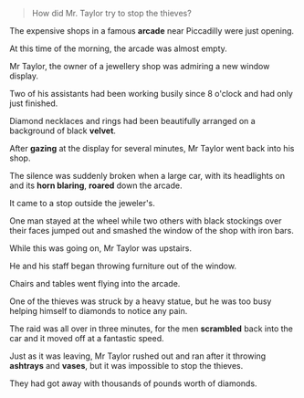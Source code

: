 > How did Mr. Taylor try to stop the thieves?



The expensive shops in a famous **arcade** near Piccadilly were just opening. 

At this time of the morning, the arcade was almost empty. 

Mr Taylor, the owner of a jewellery shop was admiring a new window display. 

Two of his assistants had been working busily since 8 o'clock and had only just finished. 

Diamond necklaces and rings had been beautifully arranged on a background of black **velvet**. 

After **gazing** at the display for several minutes, Mr Taylor went back into his shop. 



The silence was suddenly broken when a large car, with its headlights on and its **horn blaring**, **roared** down the arcade. 

It came to a stop outside the jeweler's. 

One man stayed at the wheel while two others with black stockings over their faces jumped out and smashed the window of the shop with iron bars. 

While this was going on, Mr Taylor was upstairs.

He and his staff began throwing furniture out of the window. 

Chairs and tables went flying into the arcade. 

One of the thieves was struck by a heavy statue, but he was too busy helping himself to diamonds to notice any pain. 

The raid was all over in three minutes, for the men **scrambled** back into the car and it moved off at a fantastic speed. 

Just as it was leaving, Mr Taylor rushed out and ran after it throwing **ashtrays** and **vases**, but it was impossible to stop the thieves. 

They had got away with thousands of pounds worth of diamonds.